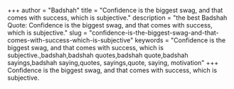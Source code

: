 +++
author = "Badshah"
title = "Confidence is the biggest swag, and that comes with success, which is subjective."
description = "the best Badshah Quote: Confidence is the biggest swag, and that comes with success, which is subjective."
slug = "confidence-is-the-biggest-swag-and-that-comes-with-success-which-is-subjective"
keywords = "Confidence is the biggest swag, and that comes with success, which is subjective.,badshah,badshah quotes,badshah quote,badshah sayings,badshah saying,quotes, sayings,quote, saying, motivation"
+++
Confidence is the biggest swag, and that comes with success, which is subjective.
